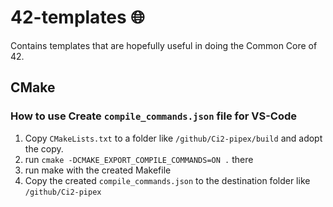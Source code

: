 # 42-templates 🌐

Contains templates that are hopefully useful in doing the Common Core of 42.

## CMake

### How to use Create `compile_commands.json` file for VS-Code

1. Copy `CMakeLists.txt` to a folder like `/github/Ci2-pipex/build` and adopt
   the copy.
2. run `cmake -DCMAKE_EXPORT_COMPILE_COMMANDS=ON .` there
3. run make with the created Makefile
4. Copy the created `compile_commands.json`
   to the destination folder like `/github/Ci2-pipex`
